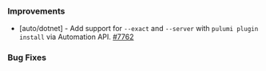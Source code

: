 ### Improvements

- [auto/dotnet] - Add support for `--exact` and `--server` with `pulumi plugin install` via Automation API.
  [#7762](https://github.com/pulumi/pulumi/pull/7796)

### Bug Fixes


